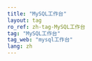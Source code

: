 ```yaml
---
title: "MySQL工作台"
layout: tag
ro_ref: zh-tag-MySQL工作台
tag: "MySQL工作台"
tag_web: "mysql工作台"
lang: zh
---
```

